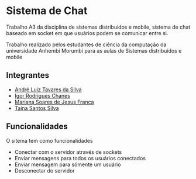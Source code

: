 # Sistema de Chat
Trabalho A3 da disciplina de sistemas distribuidos e mobile, sistema de chat baseado em socket em que usuários podem se comunicar entre si.

Trabalho realizado pelos estudantes de ciência da computação da universidade Anhembi Morumbi para as aulas de Sistemas distribuídos e mobile

## Integrantes
- [André Luiz Tavares da Silva](https://github.com/SilverStormDrake)
- [Igor Rodrigues Chanes](https://github.com/igorrdg7)
- [Mariana Soares de Jesus Franca](https://github.com/marianafranca21)
- [Taina Santos Silva](https://github.com/tainassilva)

## Funcionalidades
O sitema tem como funcionalidades
- Conectar com o servidor através de sockets
- Enviar mensagens para todos os usuários conectados
- Enviar mensagem para sómente um usuário
- Desconectar do servidor
